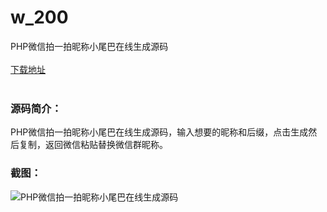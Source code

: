 # w_200
PHP微信拍一拍昵称小尾巴在线生成源码
<br/></br>
[下载地址](https://www.uuid2.com/200.html "下载地址")
<br/></br>
<h3>源码简介：</h3>
<p>PHP微信拍一拍昵称小尾巴在线生成源码，输入想要的昵称和后缀，点击生成然后复制，返回微信粘贴替换微信群昵称。<p>
<h3>截图：</h3>
<img src="https://www.uuid2.com/wp-content/uploads/img/202105/6007d9c624.jpg" alt="PHP微信拍一拍昵称小尾巴在线生成源码">
